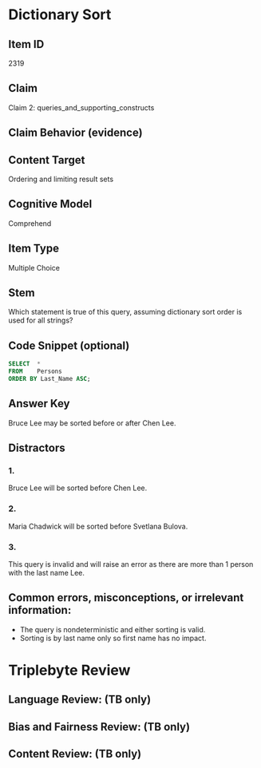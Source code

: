 # Dictionary Sort

## Item ID
2319

## Claim
Claim 2: queries_and_supporting_constructs

## Claim Behavior (evidence)

## Content Target
Ordering and limiting result sets

## Cognitive Model
Comprehend

## Item Type
Multiple Choice

## Stem
Which statement is true of this query, assuming dictionary sort order is used for all strings?

## Code Snippet (optional)
```SQL
SELECT	* 
FROM	Persons 
ORDER BY Last_Name ASC;
```

## Answer Key
Bruce Lee may be sorted before or after Chen Lee.

## Distractors
### 1.
Bruce Lee will be sorted before Chen Lee.

### 2.
Maria Chadwick will be sorted before Svetlana Bulova.

### 3.
This query is invalid and will raise an error as there are more than 1 person with the last name Lee.

## Common errors, misconceptions, or irrelevant information:
- The query is nondeterministic and either sorting is valid.
- Sorting is by last name only so first name has no impact.

# Triplebyte Review


## Language Review: (TB only)


## Bias and Fairness Review: (TB only)


## Content Review: (TB only)

